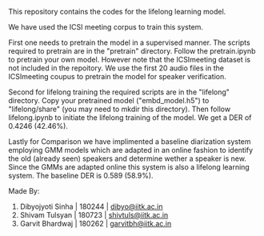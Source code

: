 This repository contains the codes for the lifelong learning model. 

We have used the ICSI meeting corpus to train this system.

First one needs to pretrain the model in a supervised manner. The scripts required to pretrain are in the "pretrain" directory. Follow the pretrain.ipynb to pretrain your own model. However note that the ICSImeeting dataset is not included in the repoitory. We use the first 20 audio files in the ICSImeeting coupus to pretrain the model for speaker verification.

Second for lifelong training the required scripts are in the "lifelong" directory. Copy your pretrained model ("embd_model.h5") to "lifelong/share" (you may need to mkdir this directory). Then follow lifelong.ipynb to initiate the lifelong training of the model. We get a DER of 0.4246 (42.46%).

Lastly for Comparison we have implimented a baseline diarization system employing GMM models which are adapted in an online fashion to identify the old (already seen) speakers and determine wether a speaker is new. Since the GMMs are adapted online this system is also a lifelong learning system. The baseline DER is 0.589 (58.9%).


Made By:
1. Dibyojyoti Sinha | 180244 |  dibyo@iitk.ac.in
2. Shivam Tulsyan   | 180723 |  shivtuls@iitk.ac.in
3. Garvit Bhardwaj  | 180262 |  garvitbh@iitk.ac.in

